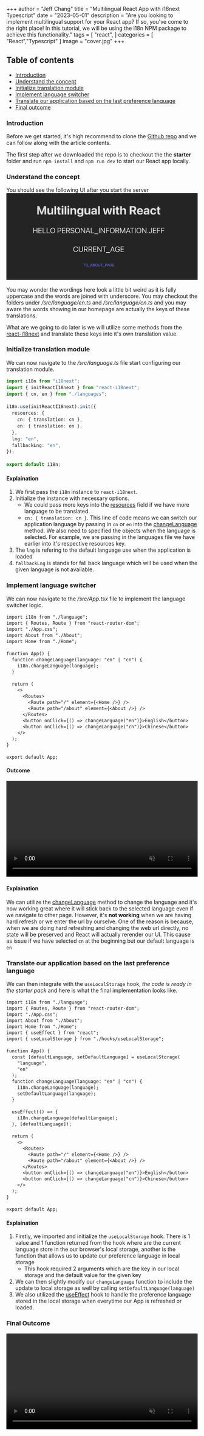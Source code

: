 +++
author = "Jeff Chang"
title = "Multilingual React App with i18next Typescript"
date = "2023-05-01"
description = "Are you looking to implement multilingual support for your React app? If so, you've come to the right place! In this tutorial, we will be using the i18n NPM package to achieve this functionality."
tags = [
    "react",
]
categories = [
    "React","Typescript"
]
image = "cover.jpg"
+++

## Table of contents

- [Introduction](#introduction)
- [Understand the concept](#understand-the-concept)
- [Initialize translation module](#initialize-our-translation-module)
- [Implement language switcher](#implement-language-switcher)
- [Translate our application based on the last preference language](#integrate-with-local-storage)
- [Final outcome](#final-outcome)

### Introduction<a name="introduction"></a>

Before we get started, it's high recommend to clone the [Github repo](https://github.com/Jeffcw96/multilingual-react-app) and we can follow along with the article contents.

The first step after we downloaded the repo is to checkout the the **starter** folder and run `npm install` and `npm run dev` to start our React app locally.

### Understand the concept<a name="understand-the-concept"></a>

You should see the following UI after you start the server
![starter-react-ui](starter-ui.png)

You may wonder the wordings here look a little bit weird as it is fully uppercase and the words are joined with underscore. You may checkout the folders under _/src/language/en.ts_ and _/src/language/cn.ts_ and you may aware the words showing in our homepage are actually the keys of these translations.

What are we going to do later is we will utilize some methods from the [react-i18next](https://www.npmjs.com/package/react-i18next) and translate these keys into it's own translation value.

### Initialize translation module<a name="initialize-translation-module"></a>

We can now navigate to the _/src/language.ts_ file start configuring our translation module.

```ts
import i18n from "i18next";
import { initReactI18next } from "react-i18next";
import { cn, en } from "./languages";

i18n.use(initReactI18next).init({
  resources: {
    cn: { translation: cn },
    en: { translation: en },
  },
  lng: "en",
  fallbackLng: "en",
});

export default i18n;
```

#### Explaination

1. We first pass the `i18n` instance to `react-i18next`.
2. Initialize the instance with necessary options.
   - We could pass more keys into the [resources](https://www.i18next.com/overview/configuration-options#languages-namespaces-resources) field if we have more language to be translated.
   - `cn: { translation: cn }`. This line of code means we can switch our application language by passing in `cn` or `en` into the [changeLanguage](https://www.i18next.com/overview/api#changelanguage) method. We also need to specified the objects when the language is selected. For example, we are passing in the languages file we have earlier into it's respective resources key.
3. The `lng` is refering to the default language use when the application is loaded
4. `fallbackLng` is stands for fall back language which will be used when the given language is not available.

### Implement language switcher<a name="implement-language-switcher"></a>

We can now navigate to the _/src/App.tsx_ file to implement the language switcher logic.

```tsx
import i18n from "./language";
import { Routes, Route } from "react-router-dom";
import "./App.css";
import About from "./About";
import Home from "./Home";

function App() {
  function changeLanguage(language: "en" | "cn") {
    i18n.changeLanguage(language);
  }

  return (
    <>
      <Routes>
        <Route path="/" element={<Home />} />
        <Route path="/about" element={<About />} />
      </Routes>
      <button onClick={() => changeLanguage("en")}>English</button>
      <button onClick={() => changeLanguage("cn")}>Chinese</button>
    </>
  );
}

export default App;
```

#### Outcome

<video controls muted style="width:100%">
  <source src="starter-react-multilingual.mov" type="video/mp4">
  <source src="starter-react-multilingual.ogg" type="video/ogg">
</video>

#### Explaination

We can utilize the [changeLanguage](https://www.i18next.com/overview/api#changelanguage) method to change the language and it's now working great where it will stick back to the selected language even if we navigate to other page. However, it's **not working** when we are having hard refresh or we enter the url by ourselve. One of the reason is because, when we are doing hard refreshing and changing the web url directly, no state will be preserved and React will actually rerender our UI. This cause as issue if we have selected `cn` at the beginning but our default language is `en`

### Translate our application based on the last preference language<a name="integrate-with-local-storage"></a>

We can then integrate with the `useLocalStorage` hook, _the code is ready in the starter pack_ and here is what the final implementation looks like.

```tsx
import i18n from "./language";
import { Routes, Route } from "react-router-dom";
import "./App.css";
import About from "./About";
import Home from "./Home";
import { useEffect } from "react";
import { useLocalStorage } from "./hooks/useLocalStorage";

function App() {
  const [defaultLanguage, setDefaultLanguage] = useLocalStorage(
    "language",
    "en"
  );
  function changeLanguage(language: "en" | "cn") {
    i18n.changeLanguage(language);
    setDefaultLanguage(language);
  }

  useEffect(() => {
    i18n.changeLanguage(defaultLanguage);
  }, [defaultLanguage]);

  return (
    <>
      <Routes>
        <Route path="/" element={<Home />} />
        <Route path="/about" element={<About />} />
      </Routes>
      <button onClick={() => changeLanguage("en")}>English</button>
      <button onClick={() => changeLanguage("cn")}>Chinese</button>
    </>
  );
}

export default App;
```

#### Explaination

1. Firstly, we imported and initialize the `useLocalStorage` hook. There is 1 value and 1 function returned from the hook where are the current language store in the our browser's local storage, another is the function that allows us to update our preference language in local storage
   - This hook required 2 arguments which are the key in our local storage and the default value for the given key
2. We can then slightly modify our `changeLanguage` function to include the update to local storage as well by calling `setDefaultLanguage(language)`
3. We also utilized the [useEffect](https://react.dev/reference/react/useEffect) hook to handle the preference language stored in the local storage when everytime our App is refreshed or loaded.

### Final Outcome<a name="final-outcome"></a>

<video controls muted style="width:100%">
  <source src="final-react-multilingual.mov" type="video/mp4">
  <source src="final-react-multilingual.ogg" type="video/ogg">
</video>
